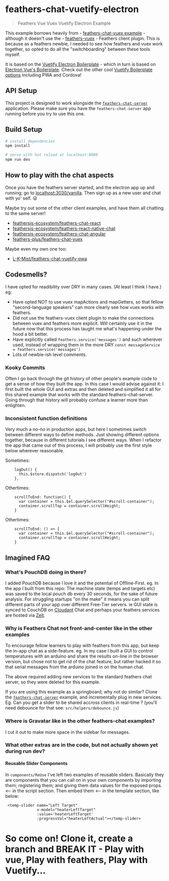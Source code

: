 # feathers-chat-vuetify-electron

> Feathers Vue Vuex Vuetify Electron Example

This example borrows heavily from - [feathers-chat-vuex example](https://github.com/feathers-plus/feathers-chat-vuex) - although it doesn't use the - [feathers-vuex](https://github.com/feathersjs/feathers-vuex) - Feathers client plugin. 
This is because as a feathers newbie, I needed to see how feathers and vuex work together, so opted to do all the "switchboarding" between these tools myself.

It is based on the [Vuetify Electron Boilerplate](https://github.com/vuetifyjs/electron) - which in turn is based on [Electron Vue's Boilerplate](https://simulatedgreg.gitbooks.io/electron-vue/content/en/). 
Check out the other cool [Vuetify Boilerplate options](https://vuetifyjs.com/en/getting-started/quick-start#new) including PWA and Cordova!


## API Setup

This project is designed to work alongside the [`feathers-chat-server`](https://github.com/feathersjs/feathers-chat) application.  Please make sure you have the `feathers-chat-server`  app running before you try to use this one.


## Build Setup

``` bash
# install dependencies
npm install

# serve with hot reload at localhost:8080
npm run dev

```


## How to play with the chat aspects

Once you have the feathers server started, and the electron app up and running; go to [localhost:3030/vanilla](http://localhost:3030/vanilla/). Then sign up as a new user and chat with yo' self. :stuck_out_tongue_winking_eye:

Maybe try out some of the other client examples, and have them all chatting to the same server!

- [feathersjs-ecosystem/feathers-chat-react](https://github.com/feathersjs-ecosystem/feathers-chat-react)
- [feathersjs-ecosystem/feathers-react-native-chat](https://github.com/feathersjs-ecosystem/feathers-react-native-chat)
- [feathersjs-ecosystem/feathers-chat-angular](https://github.com/feathersjs-ecosystem/feathers-chat-angular)
- [feathers-plus/feathers-chat-vuex](https://github.com/feathers-plus/feathers-chat-vuex)

Maybe even my own one too:
- [L-K-Mist/feathers-chat-vuetify-pwa](https://github.com/L-K-Mist/feathers-chat-vuetify-pwa)



## Codesmells?

I have opted for readibility over DRY in many cases. (At least I think I have.)
eg: 
- Have opted NOT to use vuex mapActions and mapGetters, so that fellow "second-language speakers" can more clearly see how vuex works with feathers.
- Did not use the feathers-vuex client plugin to make the connections between vuex and feathers more explicit. Will certainly use it in the future now that this process has taught me what's happening under the hood a bit better.
- Have explicitly called `feathers.service('messages')` and such wherever used, instead of wrapping them in the more DRY `const messageService = feathers.service('messages')`
- Lots of newbie-ish level comments. 


### Kooky Commits

Often I go back through the git history of other people's example code to get a sense of how they built the app. In this case I would advise against it: I first built the whole GUI and extras and then deleted and simplified it all for this shared example that works with the standard feathers-chat-server. Going through that history will probably confuse a learner more than enlighten.


### Inconsistent function definitions

Very much a no-no in production apps, but here I sometimes switch between different ways to define methods. Just showing different options together, because in different tutorials I see different ways. 
When I refactor the app that came out of this process, I will probably use the first style below wherever reasonable.

Sometimes:
```
    logOut() {
      this.$store.dispatch('logOut')
    },

```
Othertimes:
```
    scrollToEnd: function() {
      var container = this.$el.querySelector("#scroll-container");
      container.scrollTop = container.scrollHeight;
    }
```
Othertimes:
``` 
    scrollToEnd: () => {
      var container = this.$el.querySelector("#scroll-container");
      container.scrollTop = container.scrollHeight;
    }
```


## Imagined FAQ 

### What's PouchDB doing in there?

I added PouchDB because I love it and the potential of Offline-First.
eg. In the app I built from this repo: The machine state (temps and targets etc) was saved to the local pouch db every 30 seconds, for the sake of future analysis. 
For struggling startups "on the make" it means you can split different parts of your app over different Free-Tier servers. ie GUI state is synced to CouchDB on [Cloudant](https://www.ibm.com/cloud/cloudant) Chat and perhaps your feathers services are hosted via [Zeit](https://zeit.co/). 


### Why is Feathers Chat not front-and-center like in the other examples

To encourage fellow learners to play with feathers from this app, but keep the in-app chat as a side-feature.
eg. In my case I built a GUI to control temperatures with an arduino and share the results on-line in the browser version, but chose not to get rid of the chat feature, but rather hacked it so that serial messages from the arduino joined in on the human chat.

The above required adding new services to the standard feathers chat server, so they were deleted for this example.

If you are using this example as a springboard; why not do similar?  Clone the [`feathers-chat-server`](https://github.com/feathersjs/feathers-chat) example, and incrementally plug in new services. Eg. Can you get a slider to be shared accross clients in real-time ? (you'll need debounce for that see: `src/helpers/debounce.js`)


### Where is Gravatar like in the other feathers-chat examples?

I cut it out to make more space in the sidebar for messages.


### What other extras are in the code, but not actually shown yet during run dev?

#### Reusable Slider Components
In `components/ReUse` I've left two examples of reusable sliders. Basically they are components that you can call on in your own components by importing them; registering them; and giving them data values for the exposed props.  <-- in the script section.
Then embed them <-- in the template section, like below:

```
 <temp-slider name="Left Target"  
              v-model="heaterLeftTarget" 
              :value='heaterLeftTarget' 
              :progressVal="heaterLeftActual"></temp-slider>

```

# So come on! Clone it, create a branch and BREAK IT - Play with vue, Play with feathers, Play with Vuetify...
